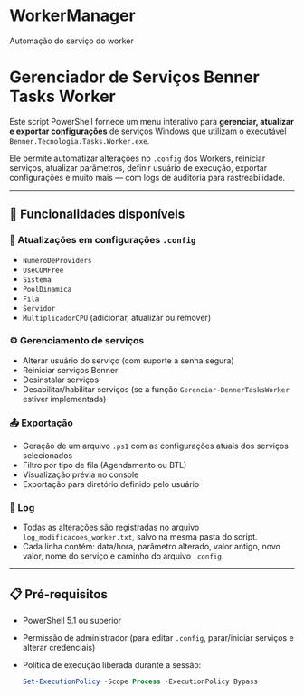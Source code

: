 # WorkerManager
Automação do serviço do worker

# Gerenciador de Serviços Benner Tasks Worker

Este script PowerShell fornece um menu interativo para **gerenciar, atualizar e exportar configurações** de serviços Windows que utilizam o executável `Benner.Tecnologia.Tasks.Worker.exe`.

Ele permite automatizar alterações no `.config` dos Workers, reiniciar serviços, atualizar parâmetros, definir usuário de execução, exportar configurações e muito mais — com logs de auditoria para rastreabilidade.

---

## 🚀 Funcionalidades disponíveis

### 🔧 Atualizações em configurações `.config`
- `NumeroDeProviders`
- `UseCOMFree`
- `Sistema`
- `PoolDinamica`
- `Fila`
- `Servidor`
- `MultiplicadorCPU` (adicionar, atualizar ou remover)

### ⚙️ Gerenciamento de serviços
- Alterar usuário do serviço (com suporte a senha segura)
- Reiniciar serviços Benner
- Desinstalar serviços
- Desabilitar/habilitar serviços (se a função `Gerenciar-BennerTasksWorker` estiver implementada)

### 📤 Exportação
- Geração de um arquivo `.ps1` com as configurações atuais dos serviços selecionados
- Filtro por tipo de fila (Agendamento ou BTL)
- Visualização prévia no console
- Exportação para diretório definido pelo usuário

### 📝 Log
- Todas as alterações são registradas no arquivo `log_modificacoes_worker.txt`, salvo na mesma pasta do script.
- Cada linha contém: data/hora, parâmetro alterado, valor antigo, novo valor, nome do serviço e caminho do arquivo `.config`.

---

## 📋 Pré-requisitos

- PowerShell 5.1 ou superior
- Permissão de administrador (para editar `.config`, parar/iniciar serviços e alterar credenciais)
- Política de execução liberada durante a sessão:
  
  ```powershell
  Set-ExecutionPolicy -Scope Process -ExecutionPolicy Bypass
